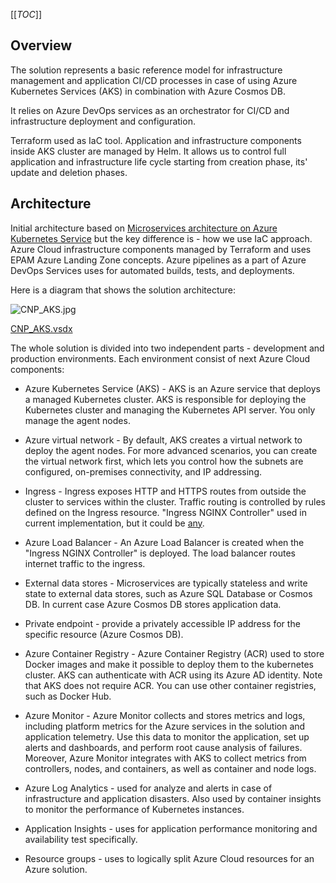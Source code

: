[[_TOC_]]

## Overview

The solution represents a basic reference model for infrastructure management and application CI/CD processes in case of using Azure Kubernetes Services (AKS) in combination with Azure Cosmos DB.

It relies on Azure DevOps services as an orchestrator for CI/CD and infrastructure deployment and configuration.

Terraform used as IaC tool. Application and infrastructure components inside AKS cluster are managed by Helm. It allows us to control full application and infrastructure life cycle starting from creation phase, its' update and deletion phases.

## Architecture

Initial architecture based on [Microservices architecture on Azure Kubernetes Service](https://learn.microsoft.com/en-us/azure/architecture/reference-architectures/containers/aks-microservices/aks-microservices) but the key difference is - how we use IaC approach. Azure Cloud infrastructure components managed by Terraform and uses EPAM Azure Landing Zone concepts. Azure pipelines as a part of Azure DevOps Services uses for automated builds, tests, and deployments.

Here is a diagram that shows the solution architecture:

![CNP_AKS.jpg](/.attachments/CNP_AKS.jpg)

[CNP_AKS.vsdx](/.attachments/CNP_AKS.vsdx)

The whole solution is divided into two independent parts - development and production environments. Each environment consist of next Azure Cloud components:

- Azure Kubernetes Service (AKS) - AKS is an Azure service that deploys a managed Kubernetes cluster. AKS is responsible for deploying the Kubernetes cluster and managing the Kubernetes API server. You only manage the agent nodes.

- Azure virtual network - By default, AKS creates a virtual network to deploy the agent nodes. For more advanced scenarios, you can create the virtual network first, which lets you control how the subnets are configured, on-premises connectivity, and IP addressing.

- Ingress - Ingress exposes HTTP and HTTPS routes from outside the cluster to services within the cluster. Traffic routing is controlled by rules defined on the Ingress resource. "Ingress NGINX Controller" used in current implementation, but it could be [any](https://kubernetes.io/docs/concepts/services-networking/ingress-controllers/).

- Azure Load Balancer - An Azure Load Balancer is created when the "Ingress NGINX Controller" is deployed. The load balancer routes internet traffic to the ingress.

- External data stores - Microservices are typically stateless and write state to external data stores, such as Azure SQL Database or Cosmos DB. In current case Azure Cosmos DB stores application data.

- Private endpoint - provide a privately accessible IP address for the specific resource (Azure Cosmos DB).

- Azure Container Registry - Azure Container Registry (ACR) used to store Docker images and make it possible to deploy them to the kubernetes cluster. AKS can authenticate with ACR using its Azure AD identity. Note that AKS does not require ACR. You can use other container registries, such as Docker Hub.

- Azure Monitor - Azure Monitor collects and stores metrics and logs, including platform metrics for the Azure services in the solution and application telemetry. Use this data to monitor the application, set up alerts and dashboards, and perform root cause analysis of failures. Moreover, Azure Monitor integrates with AKS to collect metrics from controllers, nodes, and containers, as well as container and node logs.

- Azure Log Analytics - used for analyze and alerts in case of infrastructure and application disasters. Also used by container insights to monitor the performance of Kubernetes instances. 

- Application Insights - uses for application performance monitoring and availability test specifically.

- Resource groups - uses to logically split Azure Cloud resources for an Azure solution.